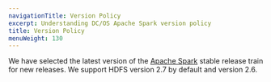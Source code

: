 ```yaml
---
navigationTitle: Version Policy
excerpt: Understanding DC/OS Apache Spark version policy
title: Version Policy
menuWeight: 130
---
```


We have selected the latest version of the [Apache Spark](http://spark.apache.org) stable release train for new releases. We support HDFS version 2.7 by default and version 2.6.
